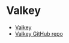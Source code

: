 # Valkey

- [Valkey](https://valkey.io/)
- [Valkey GitHub repo](https://github.com/valkey-io/valkey)
